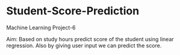 # Student-Score-Prediction
Machine Learning Project-6

Aim: Based on study hours predict score of the student using linear regression. Also by giving user input we can predict the score.
